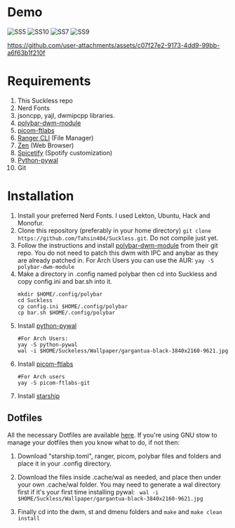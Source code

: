 # Demo
![SS5](https://github.com/user-attachments/assets/69f3ddaa-9e06-4c0a-9614-3f6960fa80af)
![SS10](https://github.com/user-attachments/assets/108c7428-24e1-4bb2-8356-36d4b0b428c8)
![SS7](https://github.com/user-attachments/assets/5d9c7692-9690-4aa0-8a5b-e559c986191d)
![SS9](https://github.com/user-attachments/assets/fbd930b3-01b6-4240-89d9-2a27105067d4)

https://github.com/user-attachments/assets/c07f27e2-9173-4dd9-99bb-a6f63b1f210f


# Requirements
1. This Suckless repo
2. Nerd Fonts
3. jsoncpp, yajl, dwmipcpp libraries.
4. [polybar-dwm-module](https://github.com/mihirlad55/polybar-dwm-module)
5. [picom-ftlabs](https://github.com/FT-Labs/picom)
6. [Ranger CLI](https://github.com/ranger/ranger) (File Manager)
7. [Zen](https://zen-browser.app/) (Web Browser)
8. [Spicetify](https://spicetify.app/) (Spotify customization)
9. [Python-pywal](https://github.com/dylanaraps/pywal)
10. Git

# Installation
1. Install your preferred Nerd Fonts. I used Lekton, Ubuntu, Hack and Monofur.
2. Clone this repository (preferably in your home directory) `git clone https://github.com/Tahsin404/Suckless.git`. Do not compile just yet.
3. Follow the instructions and install [polybar-dwm-module](https://github.com/mihirlad55/polybar-dwm-module) from their git repo. You do not need to patch this dwm with IPC and anybar as they are already patched in. For Arch Users you can use the AUR:
   `yay -S polybar-dwm-module`
5. Make a directory in .config named polybar then cd into Suckless and copy config.ini and bar.sh into it.
   ```
   mkdir $HOME/.config/polybar
   cd Suckless
   cp config.ini $HOME/.config/polybar
   cp bar.sh $HOME/.config/polybar
   ```
6. Install [python-pywal](https://github.com/dylanaraps/pywal)
   ```
   #For Arch Users:
   yay -S python-pywal
   wal -i $HOME/Suckeless/Wallpaper/gargantua-black-3840x2160-9621.jpg
   ```
7. Install [picom-ftlabs](https://github.com/FT-Labs/picom)
   ```
   #For Arch users
   yay -S picom-ftlabs-git
   ```
8. Install [starship](https://starship.rs/)

## Dotfiles
All the necessary Dotfiles are available [here](https://github.com/Tahsin404/dotfiles). If you're using GNU stow to manage your dotfiles then you know what to do, if not then: 

1. Download "starship.toml", ranger, picom, polybar files and folders and place it in your .config directory.
2. Download the files inside .cache/wal as needed, and place then under your own .cache/wal folder. You may need to generate a wal directory first if it's your first time installing pywal: ` wal -i $HOME/Suckless/Wallpaper/gargantua-black-3840x2160-9621.jpg`

9. Finally cd into the dwm, st and dmenu folders and `make` and `make clean install`
